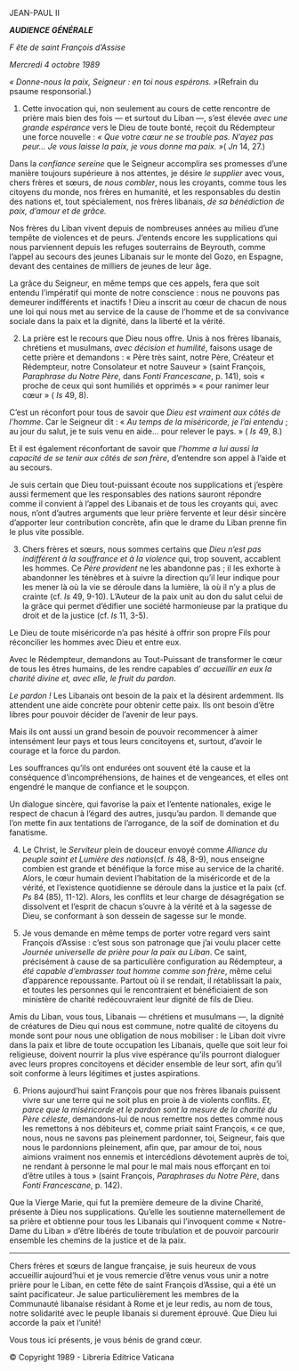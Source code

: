 JEAN-PAUL II

***AUDIENCE GÉNÉRALE***

*F* *ête de saint François d’Assise*

*Mercredi 4 octobre 1989*

*« Donne-nous la paix, Seigneur : en toi nous espérons. »*(Refrain du psaume responsorial.)

1. Cette invocation qui, non seulement au cours de cette rencontre de prière mais bien des fois — et surtout du Liban —, s’est élevée *avec une grande espérance* vers le Dieu de toute bonté, reçoit du Rédempteur une force nouvelle : *« Que votre cœur ne se trouble pas. N’ayez pas peur… Je vous laisse la paix, je vous donne ma paix. »*( *Jn* 14, 27.)

Dans la *confiance sereine* que le Seigneur accomplira ses promesses d’une manière toujours supérieure à nos attentes, je désire *le supplier* avec vous, chers frères et sœurs, de *nous combler*, nous les croyants, comme tous les citoyens du monde, nos frères en humanité, et les responsables du destin des nations et, tout spécialement, nos frères libanais, *de sa bénédiction de paix, d’amour et de grâce.*

Nos frères du Liban vivent depuis de nombreuses années au milieu d’une tempête de violences et de peurs. J’entends encore les supplications qui nous parviennent depuis les refuges souterrains de Beyrouth, comme l’appel au secours des jeunes Libanais sur le monte del Gozo, en Espagne, devant des centaines de milliers de jeunes de leur âge.

La grâce du Seigneur, en même temps que ces appels, fera que soit entendu l’impératif qui monte de notre conscience : nous ne pouvons pas demeurer indifférents et inactifs ! Dieu a inscrit au cœur de chacun de nous une loi qui nous met au service de la cause de l’homme et de sa convivance sociale dans la paix et la dignité, dans la liberté et la vérité.

2. La prière est le recours que Dieu nous offre. Unis à nos frères libanais, chrétiens et musulmans, *avec décision et humilité*, faisons usage de cette prière et demandons : « Père très saint, notre Père, Créateur et Rédempteur, notre Consolateur et notre Sauveur » (saint François, *Paraphrase du Notre Père*, dans *Fonti Francescane*, p. 141), sois « proche de ceux qui sont humiliés et opprimés » « pour ranimer leur cœur » ( *Is* 49, 8).

C’est un réconfort pour tous de savoir que *Dieu est vraiment aux côtés de l’homme*. Car le Seigneur dit : « *Au temps de la miséricorde, je l’ai entendu* ; au jour du salut, je te suis venu en aide… pour relever le pays. » ( *Is* 49, 8.)

Et il est également réconfortant de savoir que *l’homme a lui aussi la capacité de se tenir aux côtés de son frère*, d’entendre son appel à l’aide et au secours.

Je suis certain que Dieu tout-puissant écoute nos supplications et j’espère aussi fermement que les responsables des nations sauront répondre comme il convient à l’appel des Libanais et de tous les croyants qui, avec nous, n’ont d’autres arguments que leur prière fervente et leur désir sincère d’apporter leur contribution concrète, afin que le drame du Liban prenne fin le plus vite possible.

3. Chers frères et sœurs, nous sommes certains que *Dieu n’est pas indifférent à la souffrance et à la violence* qui, trop souvent, accablent les hommes. Ce *Père provident* ne les abandonne pas ; il les exhorte à abandonner les ténèbres et à suivre la direction qu’il leur indique pour les mener là où la vie se déroule dans la lumière, là où il n’y a plus de crainte (cf. *Is* 49, 9-10). L’Auteur de la paix unit au don du salut celui de la grâce qui permet d’édifier une société harmonieuse par la pratique du droit et de la justice (cf. *Is* 11, 3-5).

Le Dieu de toute miséricorde n’a pas hésité à offrir son propre Fils pour réconcilier les hommes avec Dieu et entre eux.

Avec le Rédempteur, demandons au Tout-Puissant de transformer le cœur de tous les êtres humains, de les rendre capables d’ *accueillir en eux la charité divine et, avec elle, le fruit du pardon*.

*Le pardon !* Les Libanais ont besoin de la paix et la désirent ardemment. Ils attendent une aide concrète pour obtenir cette paix. Ils ont besoin d’être libres pour pouvoir décider de l’avenir de leur pays.

Mais ils ont aussi un grand besoin de pouvoir recommencer à aimer intensément leur pays et tous leurs concitoyens et, surtout, d’avoir le courage et la force du pardon.

Les souffrances qu’ils ont endurées ont souvent été la cause et la conséquence d’incompréhensions, de haines et de vengeances, et elles ont engendré le manque de confiance et le soupçon.

Un dialogue sincère, qui favorise la paix et l’entente nationales, exige le respect de chacun à l’égard des autres, jusqu’au pardon. Il demande que l’on mette fin aux tentations de l’arrogance, de la soif de domination et du fanatisme.

4. Le Christ, le *Serviteur* plein de douceur envoyé comme *Alliance du peuple saint et Lumière des nations*(cf. *Is* 48, 8-9), nous enseigne combien est grande et bénéfique la force mise au service de la charité. Alors, le cœur humain devient l’habitation de la miséricorde et de la vérité, et l’existence quotidienne se déroule dans la justice et la paix (cf. *Ps* 84 (85), 11-12). Alors, les conflits et leur charge de désagrégation se dissolvent et l’esprit de chacun s’ouvre à la vérité et à la sagesse de Dieu, se conformant à son dessein de sagesse sur le monde.

5. Je vous demande en même temps de porter votre regard vers saint François d’Assise : c’est sous son patronage que j’ai voulu placer cette *Journée universelle de prière pour la paix au Liban*. Ce saint, précisément à cause de sa particulière configuration au Rédempteur, a *été capable d’embrasser tout homme comme son frère*, même celui d’apparence repoussante. Partout où il se rendait, il rétablissait la paix, et toutes les personnes qui le rencontraient et bénéficiaient de son ministère de charité redécouvraient leur dignité de fils de Dieu.

Amis du Liban, vous tous, Libanais — chrétiens et musulmans —, la dignité de créatures de Dieu qui nous est commune, notre qualité de citoyens du monde sont pour nous une obligation de nous mobiliser : le Liban doit vivre dans la paix et libre de toute occupation les Libanais, quelle que soit leur foi religieuse, doivent nourrir la plus vive espérance qu’ils pourront dialoguer avec leurs propres concitoyens et décider ensemble de leur sort, afin qu’il soit conforme à leurs légitimes et justes aspirations.

6. Prions aujourd’hui saint François pour que nos frères libanais puissent vivre sur une terre qui ne soit plus en proie à de violents conflits. *Et, parce que la miséricorde et le pardon sont la mesure de la charité du Père céleste*, demandons-lui de nous remettre nos dettes comme nous les remettons à nos débiteurs et, comme priait saint François, « ce que, nous, nous ne savons pas pleinement pardonner, toi, Seigneur, fais que nous le pardonnions pleinement, afin que, par amour de toi, nous aimions vraiment nos ennemis et intercédions dévotement auprès de toi, ne rendant à personne le mal pour le mal mais nous efforçant en toi d’être utiles à tous » (saint François, *Paraphrases du Notre Père*, dans *Fonti Francescane*, p. 142).

Que la Vierge Marie, qui fut la première demeure de la divine Charité, présente à Dieu nos supplications. Qu’elle les soutienne maternellement de sa prière et obtienne pour tous les Libanais qui l’invoquent comme « Notre-Dame du Liban » d’être libérés de toute tribulation et de pouvoir parcourir ensemble les chemins de la justice et de la paix.

* * *

Chers frères et sœurs de langue française, je suis heureux de vous accueillir aujourd’hui et je vous remercie d’être venus vous unir a notre prière pour le Liban, en cette fête de saint François d’Assise, qui a été un saint pacificateur. Je salue particulièrement les membres de la Communauté libanaise résidant à Rome et je leur redis, au nom de tous, notre solidarité avec le peuple libanais si durement éprouvé. Que Dieu lui accorde la paix et l’unité!

Vous tous ici présents, je vous bénis de grand cœur.

© Copyright 1989 - Libreria Editrice Vaticana